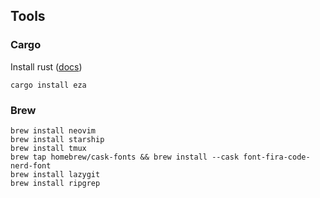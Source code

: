 ## Tools

### Cargo
Install rust ([docs](https://www.rust-lang.org/tools/install))
```shell
cargo install eza
```

### Brew
```shell
brew install neovim
brew install starship
brew install tmux
brew tap homebrew/cask-fonts && brew install --cask font-fira-code-nerd-font
brew install lazygit
brew install ripgrep
```
